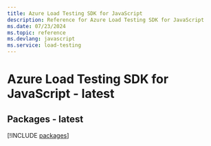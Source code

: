 ```yaml
---
title: Azure Load Testing SDK for JavaScript
description: Reference for Azure Load Testing SDK for JavaScript
ms.date: 07/23/2024
ms.topic: reference
ms.devlang: javascript
ms.service: load-testing
---
```

# Azure Load Testing SDK for JavaScript - latest
## Packages - latest
[!INCLUDE [packages](load-testing-index.md)]